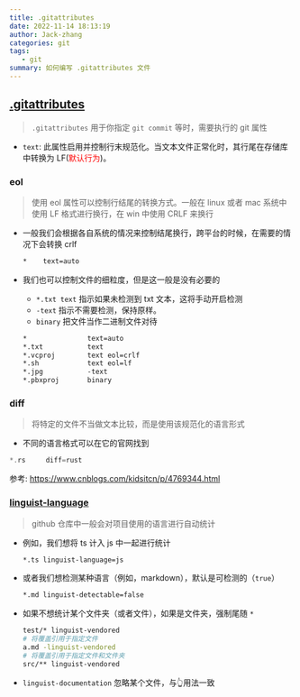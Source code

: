 ```yaml
---
title: .gitattributes
date: 2022-11-14 18:13:19
author: Jack-zhang
categories: git
tags:
   - git
summary: 如何编写 .gitattributes 文件
---
```


## [.gitattributes](https://git-scm.com/docs/gitattributes)

> `.gitattributes` 用于你指定 `git commit` 等时，需要执行的 git 属性

* `text`: 此属性启用并控制行末规范化。当文本文件正常化时，其行尾在存储库中转换为 LF(<span style="color:red">默认行为</span>)。

### eol

>使用 eol 属性可以控制行结尾的转换方式。一般在 linux 或者 mac 系统中使用 LF 格式进行换行，在 win 中使用 CRLF 来换行

* 一般我们会根据各自系统的情况来控制结尾换行，跨平台的时候，在需要的情况下会转换 crlf

   ```txt
   *    text=auto
   ```

* 我们也可以控制文件的细粒度，但是这一般是没有必要的
  * `*.txt text` 指示如果未检测到 txt 文本，这将手动开启检测
  * `-text` 指示不需要检测，保持原样。
  * `binary` 把文件当作二进制文件对待

   ```txt
   *               text=auto
   *.txt           text
   *.vcproj        text eol=crlf
   *.sh            text eol=lf
   *.jpg           -text
   *.pbxproj       binary
   ```

### diff

> 将特定的文件不当做文本比较，而是使用该规范化的语言形式

* 不同的语言格式可以在它的官网找到

```rust
*.rs     diff=rust
```

参考: <https://www.cnblogs.com/kidsitcn/p/4769344.html>

### [linguist-language](https://github.com/github/linguist/blob/master/docs/overrides.md)

> github 仓库中一般会对项目使用的语言进行自动统计

* 例如，我们想将 ts 计入 js 中一起进行统计

   ```bash
   *.ts linguist-language=js
   ```

* 或者我们想检测某种语言（例如，markdown），默认是可检测的（`true`）

   ```bash
   *.md linguist-detectable=false 
   ```

* 如果不想统计某个文件夹（或者文件），如果是文件夹，强制尾随 `*`

   ```bash
   test/* linguist-vendored
   # 将覆盖引用于指定文件
   a.md -linguist-vendored
   # 将覆盖引用于指定文件和文件夹
   src/** linguist-vendored
   ```

* `linguist-documentation` 忽略某个文件，与👆用法一致
